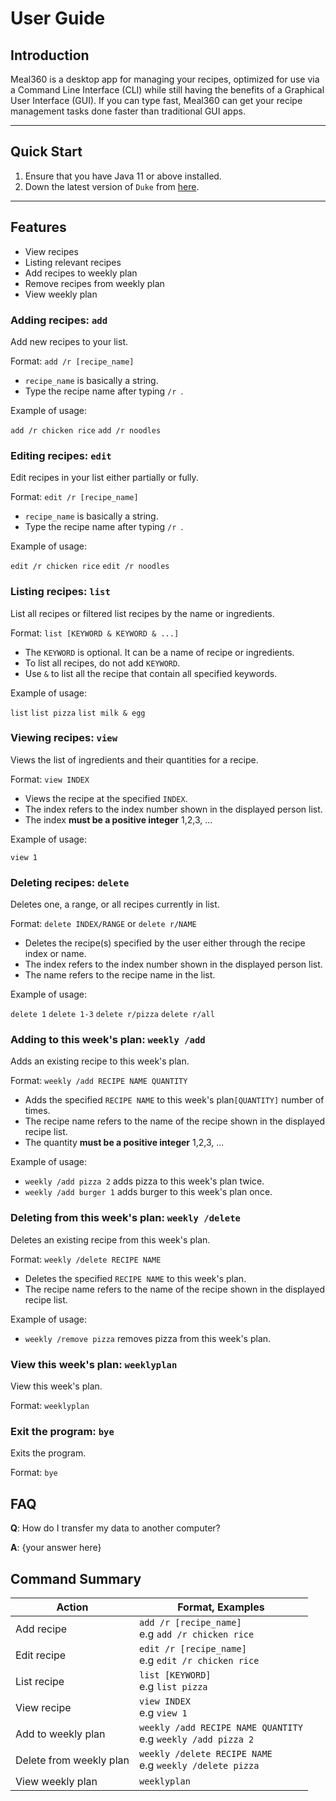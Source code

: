 # User Guide

## Introduction

Meal360 is a desktop app for managing your recipes, optimized for use via a Command Line Interface (CLI) while still having the benefits of a Graphical User Interface (GUI). If you can type fast, Meal360 can get your recipe management tasks done faster than traditional GUI apps.

___

## Quick Start

1. Ensure that you have Java 11 or above installed. 
2. Down the latest version of `Duke` from [here](http://link.to/duke).

___

## Features

* View recipes
* Listing relevant recipes
* Add recipes to weekly plan
* Remove recipes from weekly plan
* View weekly plan

### Adding recipes: `add`

Add new recipes to your list.

Format: `add /r [recipe_name]`

* `recipe_name` is basically a string.
* Type the recipe name after typing `/r `.

Example of usage:

`add /r chicken rice`
`add /r noodles`

### Editing recipes: `edit`

Edit recipes in your list either partially or fully.

Format: `edit /r [recipe_name]`

* `recipe_name` is basically a string.
* Type the recipe name after typing `/r `.


Example of usage:

`edit /r chicken rice`
`edit /r noodles`

### Listing recipes: `list`

List all recipes or filtered list recipes by the name or ingredients.

Format: `list [KEYWORD & KEYWORD & ...]`

* The `KEYWORD` is optional. It can be a name of recipe or ingredients.
* To list all recipes, do not add `KEYWORD`.
* Use `&` to list all the recipe that contain all specified keywords.

Example of usage:

`list`
`list pizza`
`list milk & egg`

### Viewing recipes: `view`

Views the list of ingredients and their quantities for a recipe.

Format: `view INDEX`

* Views the recipe at the specified `INDEX`.
* The index refers to the index number shown in the displayed person list.
* The index **must be a positive integer** 1,2,3, ...

Example of usage:

`view 1`

### Deleting recipes: `delete`

Deletes one, a range, or all recipes currently in list.

Format: `delete INDEX/RANGE` or `delete r/NAME`

* Deletes the recipe(s) specified by the user either through the recipe index or name.
* The index refers to the index number shown in the displayed person list.
* The name refers to the recipe name in the list.

Example of usage:

`delete 1`
`delete 1-3`
`delete r/pizza`
`delete r/all`


### Adding to this week's plan: `weekly /add`

Adds an existing recipe to this week's plan.

Format: `weekly /add RECIPE NAME QUANTITY`

* Adds the specified `RECIPE NAME` to this week's plan`[QUANTITY]` number of times.
* The recipe name refers to the name of the recipe shown in the displayed recipe list.
* The quantity **must be a positive
  integer** 1,2,3, ...

Example of usage:

* `weekly /add pizza 2` adds pizza to this week's plan twice.
* `weekly /add burger 1` adds burger to this week's plan once.

### Deleting from this week's plan: `weekly /delete`

Deletes an existing recipe from this week's plan.

Format: `weekly /delete RECIPE NAME`

* Deletes the specified `RECIPE NAME` to this week's plan.
* The recipe name refers to the name of the recipe shown in the displayed recipe list.

Example of usage:

* `weekly /remove pizza` removes pizza from this week's plan.

### View this week's plan: `weeklyplan`

View this week's plan.

Format: `weeklyplan`

### Exit the program: `bye`

Exits the program.

Format: `bye`

## FAQ

**Q**: How do I transfer my data to another computer?

**A**: {your answer here}

## Command Summary
| Action | Format, Examples                      | 
|--------|---------------------------------------|
|Add recipe | `add /r [recipe_name]`<br/>e.g `add /r chicken rice` |
|Edit recipe | `edit /r [recipe_name]`<br/>e.g `edit /r chicken rice` |
|List recipe | `list [KEYWORD]`<br/>e.g `list pizza` |
|View recipe | `view INDEX`<br/>e.g `view 1` |
|Add to weekly plan | `weekly /add RECIPE NAME QUANTITY`<br/>e.g `weekly /add pizza 2` |
|Delete from weekly plan | `weekly /delete RECIPE NAME`<br/>e.g `weekly /delete pizza` |
|View weekly plan | `weeklyplan` |
